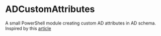 # ADCustomAttributes
A small PowerShell module creating custom AD attributes in AD schema. Inspired by this [article](https://www.dataart.ru/news/extending-active-directory-schema-to-store-application-configuration-powershell-examples/)